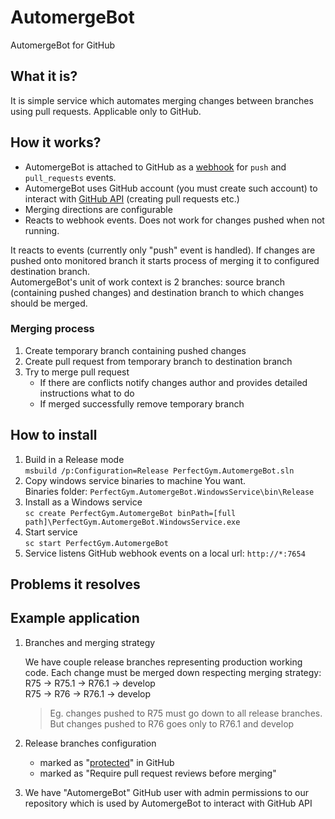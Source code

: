 # AutomergeBot
AutomergeBot for GitHub

## What it is?
It is simple service which automates merging changes between branches using pull requests.
Applicable only to GitHub.

## How it works?
- AutomergeBot is attached to GitHub as a [webhook](https://developer.github.com/webhooks/) for `push` and `pull_requests` events.
- AutomergeBot uses GitHub account (you must create such account) to interact with [GitHub API](https://developer.github.com/v3/) (creating pull requests etc.)
- Merging directions are configurable
- Reacts to webhook events. Does not work for changes pushed when not running.

It reacts to events (currently only "push" event is handled).
If changes are pushed onto monitored branch it starts process of merging it to configured destination branch.  
AutomergeBot's unit of work context is 2 branches: source branch (containing pushed changes) and destination branch to which changes should be merged.

### Merging process
1. Create temporary branch containing pushed changes
2. Create pull request from temporary branch to destination branch
3. Try to merge pull request
   - If there are conflicts notify changes author and provides detailed instructions what to do
   - If merged successfully remove temporary branch

## How to install
1. Build in a Release mode  
   `msbuild /p:Configuration=Release PerfectGym.AutomergeBot.sln`
2. Copy windows service binaries to machine You want.  
   Binaries folder: `PerfectGym.AutomergeBot.WindowsService\bin\Release`
3. Install as a Windows service  
   `sc create PerfectGym.AutomergeBot binPath=[full path]\PerfectGym.AutomergeBot.WindowsService.exe`
4. Start service   
  `sc start PerfectGym.AutomergeBot`
5. Service listens GitHub webhook events on a local url: `http://*:7654`

## Problems it resolves


## Example application

1. Branches and merging strategy
  
   We have couple release branches representing production working code. Each change must be merged down respecting merging strategy:  
   R75 -> R75.1 -> R76.1 -> develop   
   R75 -> R76 -> R76.1 -> develop
   >Eg. changes pushed to R75 must go down to all release branches. But changes pushed to R76 goes only to R76.1 and develop
   
2. Release branches configuration
   - marked as "[protected](https://help.github.com/articles/about-protected-branches/)" in GitHub
   - marked as "Require pull request reviews before merging" 

3. We have "AutomergeBot" GitHub user with admin permissions to our repository which is used by AutomergeBot to interact with GitHub API

